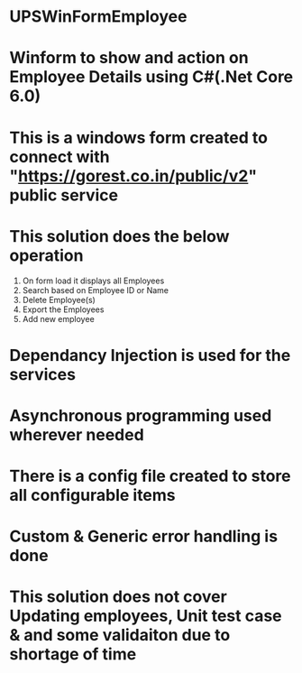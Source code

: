 # UPSWinFormEmployee
# Winform to show and action on Employee Details using C#(.Net Core 6.0)
# This is a windows form created to connect with "https://gorest.co.in/public/v2" public service
# This solution does the below operation
  1. On form load it displays all Employees
  2. Search based on Employee ID or Name
  3. Delete Employee(s)
  4. Export the Employees 
  5. Add new employee
# Dependancy Injection is used for the services
# Asynchronous programming used wherever needed
# There is a config file created to store all configurable items
# Custom & Generic error handling is done
# This solution does not cover Updating employees, Unit test case & and some validaiton due to shortage of time

